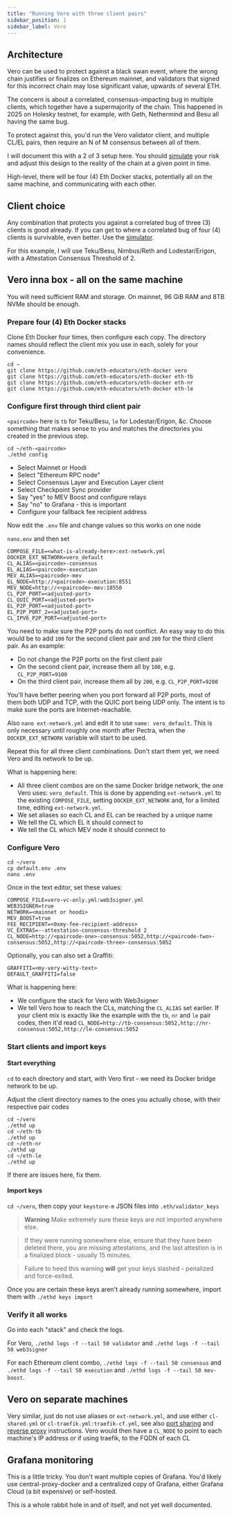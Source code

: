 ```yaml
---
title: "Running Vero with three client pairs"
sidebar_position: 1
sidebar_label: Vero
---
```


## Architecture

Vero can be used to protect against a black swan event, where the wrong chain justifies or finalizes on Ethereum mainnet,
and validators that signed for this incorrect chain may lose significant value, upwards of several ETH.

The concern is about a correlated, consensus-impacting bug in multiple clients, which together have a supermajority of
the chain. This happened in 2025 on Holesky testnet, for example, with Geth, Nethermind and Besu all having the same bug.

To protect against this, you'd run the Vero validator client, and multiple CL/EL pairs, then require an N of M consensus
between all of them.

I will document this with a 2 of 3 setup here. You should [simulate](https://supermajority.info/simulator) your risk
and adjust this design to the reality of the chain at a given point in time.

High-level, there will be four (4) Eth Docker stacks, potentially all on the same machine, and communicating with each other.

## Client choice

Any combination that protects you against a correlated bug of three (3) clients is good already. If you can get to where
a correlated bug of four (4) clients is survivable, even better. Use the [simulator](https://supermajority.info/simulator).

For this example, I will use Teku/Besu, Nimbus/Reth and Lodestar/Erigon, with a Attestation Consensus Threshold of 2. 

## Vero inna box - all on the same machine

You will need sufficient RAM and storage. On mainnet, 96 GiB RAM and 8TB NVMe should be enough.

### Prepare four (4) Eth Docker stacks

Clone Eth Docker four times, then configure each copy. The directory names should reflect the client mix you use in each,
solely for your convenience.

```
cd ~
git clone https://github.com/eth-educators/eth-docker vero
git clone https://github.com/eth-educators/eth-docker eth-tb
git clone https://github.com/eth-educators/eth-docker eth-nr
git clone https://github.com/eth-educators/eth-docker eth-le
```

### Configure first through third client pair

`<paircode>` here is `tb` for Teku/Besu, `le` for Lodestar/Erigon, &c. Choose something that makes sense to
you and matches the directories you created in the previous step.

```
cd ~/eth-<paircode>
./ethd config
```

- Select Mainnet or Hoodi
- Select "Ethereum RPC node"
- Select Consensus Layer and Execution Layer client
- Select Checkpoint Sync provider
- Say "yes" to MEV Boost and configure relays
- Say "no" to Grafana - this is important
- Configure your fallback fee recipient address

Now edit the `.env` file and change values so this works on one node

`nano.env` and then set

```
COMPOSE_FILE=<what-is-already-here>:ext-network.yml
DOCKER_EXT_NETWORK=vero_default
CL_ALIAS=<paircode>-consensus
EL_ALIAS=<paircode>-execution
MEV_ALIAS=<paircode>-mev
EL_NODE=http://<paircode>-execution:8551
MEV_NODE=http://<<paircode>-mev:18550
CL_P2P_PORT=<adjusted-port>
CL_QUIC_PORT=<adjusted-port>
EL_P2P_PORT=<adjusted-port>
EL_P2P_PORT_2=<adjusted-port>
CL_IPV6_P2P_PORT=<adjusted-port>
```

You need to make sure the P2P ports do not conflict. An easy way to do this would be to add `100` for the second client pair
and `200` for the third client pair. As an example:
- Do not change the P2P ports on the first client pair
- On the second client pair, increase them all by `100`, e.g. `CL_P2P_PORT=9100`
- On the third client pair, increase them all by `200`, e.g. `CL_P2P_PORT=9200`

You'll have better peering when you port forward all P2P ports, most of them both UDP and TCP, with the QUIC port being UDP only.
The intent is to make sure the ports are Internet-reachable.

Also `nano ext-network.yml` and edit it to use `name: vero_default`. This is only necessary until roughly one month after
Pectra, when the `DOCKER_EXT_NETWORK` variable will start to be used.

Repeat this for all three client combinations. Don't start them yet, we need Vero and its network to be up.

What is happening here:
- All three client combos are on the same Docker bridge network, the one Vero uses: `vero_default`. This is done
by appending `ext-network.yml` to the existing `COMPOSE_FILE`, setting `DOCKER_EXT_NETWORK` and, for a limited time,
editing `ext-network.yml`.
- We set aliases so each CL and EL can be reached by a unique name
- We tell the CL which EL it should connect to
- We tell the CL which MEV node it should connect to

### Configure Vero

```
cd ~/vero
cp default.env .env
nano .env
```

Once in the text editor, set these values:
```
COMPOSE_FILE=vero-vc-only.yml:web3signer.yml
WEB3SIGNER=true 
NETWORK=<mainnet or hoodi>
MEV_BOOST=true 
FEE_RECIPIENT=<0xmy-fee-recipient-address>
VC_EXTRAS=--attestation-consensus-threshold 2
CL_NODE=http://<paircode-one>-consensus:5052,http://<paircode-two>-consensus:5052,http://<paircode-three>-consensus:5052
```

Optionally, you can also set a Graffiti:
```
GRAFFITI=<my-very-witty-text>
DEFAULT_GRAFFITI=false
``` 

What is happening here:
- We configure the stack for Vero with Web3signer
- We tell Vero how to reach the CLs, matching the `CL_ALIAS` set earlier. If your client mix is exactly like the example with the
 `tb`, `nr` and `le` pair codes, then it'd read `CL_NODE=http://tb-consensus:5052,http://nr-consensus:5052,http://le-consensus:5052`

### Start clients and import keys

#### Start everything

`cd` to each directory and start, with Vero first - we need its Docker bridge network to be up.

Adjust the client directory names to the ones you actually chose, with their respective pair codes

```
cd ~/vero
./ethd up
cd ~/eth-tb
./ethd up
cd ~/eth-nr
./ethd up
cd ~/eth-le
./ethd up
```

If there are issues here, fix them.

#### Import keys

`cd ~/vero`, then copy your `keystore-m` JSON files into `.eth/validator_keys`

> **Warning** Make extremely sure these keys are not imported anywhere else.

> If they were running somewhere else, ensure that they have been deleted there, you are missing attestations,
> and the last attestion is in a finalized block - usually 15 minutes.

> Failure to heed this warning **will** get your keys slashed - penalized and force-exited.

Once you are certain these keys aren't already running somewhere, import them with `./ethd keys import`

### Verify it all works

Go into each "stack" and check the logs.

For Vero, `./ethd logs -f --tail 50 validator` and `./ethd logs -f --tail 50 web3signer`

For each Ethereum client combo, `./ethd logs -f --tail 50 consensus`
and `./ethd logs -f --tail 50 execution` and `./ethd logs -f --tail 50 mev-boost`.

## Vero on separate machines

Very similar, just do not use aliases or `ext-network.yml`, and use either `cl-shared.yml` or `cl-traefik.yml:traefik-cf.yml`,
see also [port sharing](./SharedPorts.md) and [reverse proxy](../ReverseProxy.md) instructions. Vero would then have a `CL_NODE` to point to each machine's IP address
or if using traefik, to the FQDN of each CL

## Grafana monitoring

This is a little tricky. You don't want multiple copies of Grafana. You'd likely use central-proxy-docker and a centralized
copy of Grafana, either Grafana Cloud (a bit expensive) or self-hosted.

This is a whole rabbit hole in and of itself, and not yet well documented.

